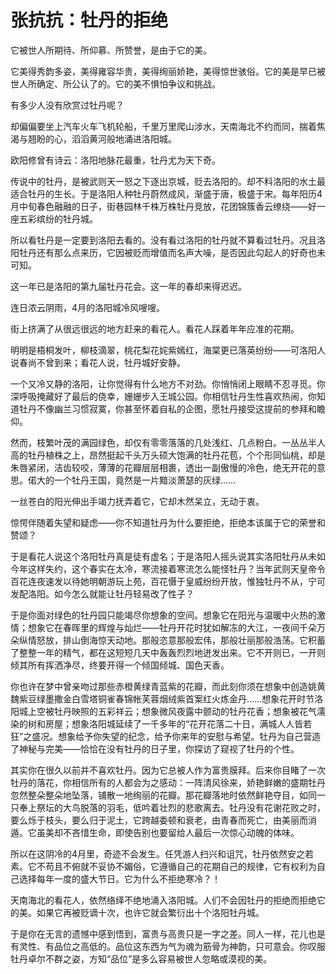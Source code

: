 # 张抗抗：牡丹的拒绝

<link href="../../../css/style.css" rel="stylesheet" type="text/css" />

<div class="p">

它被世人所期待、所仰慕、所赞誉，是由于它的美。

它美得秀韵多姿，美得雍容华贵，美得绚丽娇艳，美得惊世骇俗。它的美是早已被世人所确定、所公认了的。它的美不惧怕争议和挑战。

有多少人没有欣赏过牡丹呢？

却偏偏要坐上汽车火车飞机轮船，千里万里爬山涉水，天南海北不约而同，揣着焦渴与翘盼的心，滔滔黄河般地涌进洛阳城。

欧阳修曾有诗云：洛阳地脉花最重，牡丹尤为天下奇。

传说中的牡丹，是被武则天一怒之下逐出京城，贬去洛阳的。却不料洛阳的水土最适合牡丹的生长。于是洛阳人种牡丹蔚然成风，渐盛于唐，极盛于宋。每年阳历4月中旬春色融融的日子，街巷园林千株万株牡丹竞放，花团锦簇香云缭绕——好一座五彩缤纷的牡丹城。

所以看牡丹是一定要到洛阳去看的。没有看过洛阳的牡丹就不算看过牡丹。况且洛阳牡丹还有那么点来历，它因被贬而增值而名声大噪，是否因此勾起人的好奇也未可知。

这一年已是洛阳的第九届牡丹花会。这一年的春却来得迟迟。

连日浓云阴雨，4月的洛阳城冷风嗖嗖。

街上挤满了从很远很远的地方赶来的看花人。看花人踩着年年应准的花期。

明明是梧桐发叶，柳枝滴翠，桃花梨花姹紫嫣红，海棠更已落英纷纷——可洛阳人说春尚不曾到来；看花人说，牡丹城好安静。

一个又冷又静的洛阳，让你觉得有什么地方不对劲。你悄悄闭上眼睛不忍寻觅。你深呼吸掩藏好了最后的侥幸，姗姗步入王城公园。你相信牡丹生性喜欢热闹，你知道牡丹不像幽兰习惯寂寞，你甚至怀着自私的企图，愿牡丹接受这提前的参拜和瞻仰。

然而，枝繁叶茂的满园绿色，却仅有零零落落的几处浅红、几点粉白。一丛丛半人高的牡丹植株之上，昂然挺起千头万头硕大饱满的牡丹花苞，个个形同仙桃，却是朱唇紧闭，洁齿较咬，薄薄的花瓣层层相裹，透出一副傲慢的冷色，绝无开花的意思。偌大的一个牡丹王国，竟然是一片黯淡萧瑟的灰绿……

一丝苍白的阳光伸出手竭力抚弄着它，它却木然呆立，无动于衷。

惊愕伴随着失望和疑虑——你不知道牡丹为什么要拒绝，拒绝本该属于它的荣誉和赞颂？

于是看花人说这个洛阳牡丹真是徒有虚名；于是洛阳人摇头说其实洛阳牡丹从未如今年这样失约，这个春实在太冷，寒流接着寒流怎么能怪牡丹？当年武则天皇帝令百花连夜速发以待她明朝游玩上苑，百花慑于皇威纷纷开放，惟独牡丹不从，宁可发配洛阳。如今怎么就能让牡丹轻易改了性子？

于是你面对绿色的牡丹园只能竭尽你想象的空间。想象它在阳光与温暖中火热的激情；想象它在春晖里的辉煌与灿烂——牡丹开花时犹如解冻的大江，一夜间千朵万朵纵情怒放，排山倒海惊天动地。那般恣意那般宏伟，那般壮丽那般浩荡。它积蓄了整整一年的精气，都在这短短几天中轰轰烈烈地迸发出来。它不开则已，一开则倾其所有挥洒净尽，终要开得一个倾国倾城、国色天香。

你也许在梦中曾亲吻过那些赤橙黄绿青蓝紫的花瓣，而此刻你须在想象中创造姚黄魏紫豆绿墨撒金白雪塔铜雀春锦帐芙蓉烟绒紫首案红火炼金丹……想象花开时节洛阳城上空被牡丹映照的五彩祥云；想象微风夜露中颤动的牡丹花香；想象被花气濡染的树和房屋；想象洛阳城延续了一千多年的“花开花落二十日，满城人人皆若狂”之盛况。想象给予你失望的纪念，给予你来年的安慰与希望。牡丹为自己营造了神秘与完美——恰恰在没有牡丹的日子里，你探访了窥视了牡丹的个性。

其实你在很久以前并不喜欢牡丹。因为它总被人作为富贵膜拜。后来你目睹了一次牡丹的落花，你相信所有的人都会为之感动：一阵清风徐来，娇艳鲜嫩的盛期牡丹忽然整朵整朵地坠落，铺散一地绚丽的花瓣。那花瓣落地时依然鲜艳夺目，如同一只奉上祭坛的大鸟脱落的羽毛，低吟着壮烈的悲歌离去。牡丹没有花谢花败之时，要么烁于枝头，要么归于泥土，它跨越委顿和衰老，由青春而死亡，由美丽而消遁。它虽美却不吝惜生命，即使告别也要留给人最后一次惊心动魄的体味。

所以在这阴冷的4月里，奇迹不会发生。任凭游人扫兴和诅咒，牡丹依然安之若素。它不苟且不俯就不妥协不媚俗，它遵循自己的花期自己的规律，它有权利为自己选择每年一度的盛大节日。它为什么不拒绝寒冷？！

天南海北的看花人，依然络绎不绝地涌入洛阳城。人们不会因牡丹的拒绝而拒绝它的美。如果它再被贬谪十次，也许它就会繁衍出十个洛阳牡丹城。

于是你在无言的遗憾中感到悟到，富贵与高贵只是一字之差。同人一样，花儿也是有灵性、有品位之高低的。品位这东西为气为魂为筋骨为神韵，只可意会。你叹服牡丹卓尔不群之姿，方知“品位”是多么容易被世人忽略或漠视的美。
